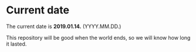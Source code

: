 # Current date

The current date is **2019.01.14.** (YYYY.MM.DD.)

This repository will be good when the world ends, so we will know how long it lasted.